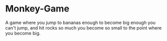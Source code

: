 # Monkey-Game
A game where you jump to bananas enough to become big enough you can't jump, and hit rocks so much you become so small to the point where you become big.
